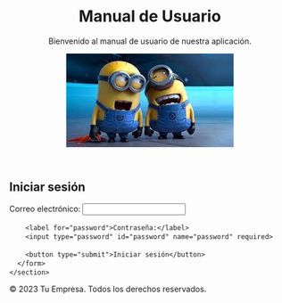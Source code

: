 <!DOCTYPE html>
<html lang="es">
<head>
  <meta charset="UTF-8">
  <meta name="viewport" content="width=device-width, initial-scale=1.0">
  <title>Manual de Usuario</title>
  <!-- Agrega tus enlaces a CSS y otros recursos aquí -->
  <link rel="stylesheet" href="styles.css">
</head>
<body>
  <header>
    <h1>Manual de Usuario</h1>
    <p>Bienvenido al manual de usuario de nuestra aplicación.</p>
    <!-- Incluir una imagen -->
    <img src="imagen.jpg" alt="Descripción de la imagen!">
  </header>

  <main>
    <section id="login">
      <h2>Iniciar sesión</h2>
      <form>
        <label for="email">Correo electrónico:</label>
        <input type="email" id="email" name="email" required>

        <label for="password">Contraseña:</label>
        <input type="password" id="password" name="password" required>

        <button type="submit">Iniciar sesión</button>
      </form>
    </section>
  </main>

  <footer>
    <p>&copy; 2023 Tu Empresa. Todos los derechos reservados.</p>
  </footer>

  <!-- Agrega tus enlaces a scripts JavaScript aquí -->
  <script src="scripts.js"></script>
</body>
</html>
